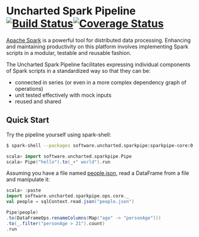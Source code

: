 # Uncharted Spark Pipeline &nbsp;[![Build Status](https://travis-ci.org/unchartedsoftware/sparkpipe.svg?branch=master)](https://travis-ci.org/unchartedsoftware/sparkpipe)[![Coverage Status](https://coveralls.io/repos/unchartedsoftware/sparkpipe/badge.svg?branch=master&service=github)](https://coveralls.io/github/unchartedsoftware/sparkpipe?branch=master)

[Apache Spark](http://spark.apache.org/) is a powerful tool for distributed data processing. Enhancing and maintaining productivity on this platform involves implementing Spark scripts in a modular, testable and reusable fashion.

The Uncharted Spark Pipeline facilitates expressing individual components of Spark scripts in a standardized way so that they can be:

  - connected in series (or even in a more complex dependency graph of operations)
  - unit tested effectively with mock inputs
  - reused and shared

## Quick Start

Try the pipeline yourself using spark-shell:

```bash
$ spark-shell --packages software.uncharted.sparkpipe:sparkpipe-core:0.1.0
```

```scala
scala> import software.uncharted.sparkpipe.Pipe
scala> Pipe("hello").to(_+" world").run
```

Assuming you have a file named [people.json](https://raw.githubusercontent.com/apache/spark/master/examples/src/main/resources/people.json), read a DataFrame from a file and manipulate it:
```scala
scala> :paste
import software.uncharted.sparkpipe.ops.core._
val people = sqlContext.read.json("people.json")

Pipe(people)
.to(DataFrameOps.renameColumns(Map("age" -> "personAge")))
.to(_.filter("personAge > 21").count)
.run
```
